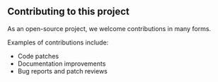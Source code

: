 ## Contributing to this project
As an open-source project, we welcome contributions in many forms.

Examples of contributions include:

* Code patches
* Documentation improvements
* Bug reports and patch reviews
